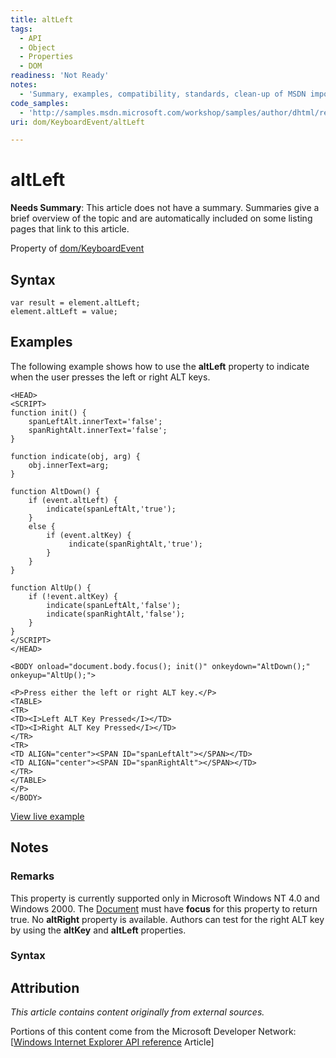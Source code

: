 ```yaml
---
title: altLeft
tags:
  - API
  - Object
  - Properties
  - DOM
readiness: 'Not Ready'
notes:
  - 'Summary, examples, compatibility, standards, clean-up of MSDN import'
code_samples:
  - 'http://samples.msdn.microsoft.com/workshop/samples/author/dhtml/refs/starLeft.htm'
uri: dom/KeyboardEvent/altLeft

---
```

# altLeft

**Needs Summary**: This article does not have a summary. Summaries give a brief overview of the topic and are automatically included on some listing pages that link to this article.

<span data-meta="applies_to" data-type="key">Property of <span data-type="value">[dom/KeyboardEvent](/dom/KeyboardEvent)</span></span>

## Syntax

``` {.js}
var result = element.altLeft;
element.altLeft = value;
```

## Examples

The following example shows how to use the **altLeft** property to indicate when the user presses the left or right ALT keys.

    <HEAD>
    <SCRIPT>
    function init() {
        spanLeftAlt.innerText='false';
        spanRightAlt.innerText='false';
    }

    function indicate(obj, arg) {
        obj.innerText=arg;
    }

    function AltDown() {
        if (event.altLeft) {
            indicate(spanLeftAlt,'true');
        }
        else {
            if (event.altKey) {
                 indicate(spanRightAlt,'true');
            }
        }
    }

    function AltUp() {
        if (!event.altKey) {
            indicate(spanLeftAlt,'false');
            indicate(spanRightAlt,'false');
        }
    }
    </SCRIPT>
    </HEAD>

    <BODY onload="document.body.focus(); init()" onkeydown="AltDown();" onkeyup="AltUp();">

    <P>Press either the left or right ALT key.</P>
    <TABLE>
    <TR>
    <TD><I>Left ALT Key Pressed</I></TD>
    <TD><I>Right ALT Key Pressed</I></TD>
    </TR>
    <TR>
    <TD ALIGN="center"><SPAN ID="spanLeftAlt"></SPAN></TD>
    <TD ALIGN="center"><SPAN ID="spanRightAlt"></SPAN></TD>
    </TR>
    </TABLE>
    </P>
    </BODY>

[View live example](http://samples.msdn.microsoft.com/workshop/samples/author/dhtml/refs/starLeft.htm)

## Notes

### Remarks

This property is currently supported only in Microsoft Windows NT 4.0 and Windows 2000. The [Document](/dom/Document) must have **focus** for this property to return true. No **altRight** property is available. Authors can test for the right ALT key by using the **altKey** and **altLeft** properties.

### Syntax

## Attribution

*This article contains content originally from external sources.*

Portions of this content come from the Microsoft Developer Network: [[Windows Internet Explorer API reference](http://msdn.microsoft.com/en-us/library/ie/hh828809%28v=vs.85%29.aspx) Article]

